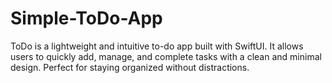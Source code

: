 # Simple-ToDo-App
ToDo is a lightweight and intuitive to-do app built with SwiftUI. It allows users to quickly add, manage, and complete tasks with a clean and minimal design. Perfect for staying organized without distractions.
